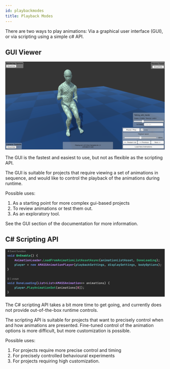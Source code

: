 ```yaml
---
id: playbackmodes 
title: Playback Modes
---
```


There are two ways to play animations: Via a graphical user interface (GUI), or via scripting using a simple c# API.

## GUI Viewer

![GUI Viewer](../assets/guiscreenshot.png)

The GUI is the fastest and easiest to use, but not as flexible as the scripting API. 

The GUI is suitable for projects that require viewing a set of animations in sequence, and would like to control the playback of the animations during runtime.

Possible uses:
1. As a starting point for more complex gui-based projects
2. To review animations or test them out.
3. As an exploratory tool.

See the GUI section of the documentation for more information.

## C# Scripting API

![API Example](../assets/scriptexample.png)

The C# scripting API takes a bit more time to get going, and currently does not provide out-of-the-box runtime controls.

The scripting API is suitable for projects that want to precisely control when and how animations are presented. Fine-tuned control of the animation options is more difficult, but more customization is possible.

Possible uses:
1. For projects require more precise control and timing
2. For precisely controlled behavioural experiments
3. For projects requiring high customization.
